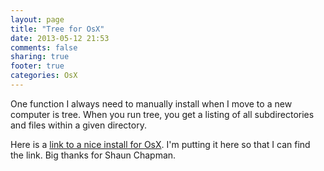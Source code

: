 ```yaml
---
layout: page
title: "Tree for OsX"
date: 2013-05-12 21:53
comments: false
sharing: true
footer: true
categories: OsX
---
```

One function I always need to manually install when I move to a new computer is tree.  When you run tree, you get a listing of all subdirectories and files within a given directory.

Here is a [link to a nice install for OsX](http://shaunchapman.me/post/329270449/how-to-install-the-tree-command-on-mac-os-x).  I'm putting it here so that I can find the link.  Big thanks for Shaun Chapman.